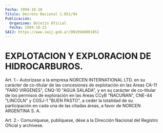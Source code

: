 ```yaml
---
Fecha: 1994-10-18
Título: Decreto Nacional 1.851/94
Publicación:
  Organismo: Boletín Oficial
  Fecha: 1994-10-21
SAIJ: https://www.saij.gob.ar/DN19940001851
---
```

# EXPLOTACION Y EXPLORACION DE HIDROCARBUROS.

<a id="1"></a>
Art.  1.- Autorízase a la empresa NORCEN INTERNATIONAL LTD. en su carácter  de co-titular de las concesiones de explotación en las Areas  CA-11  "FARO  VIRGENES",  CNQ-10  "AGUA  SALADA",  y  en  su carácter de co-titular  de los permisos de exploración en las Areas CCyB "ÑACUÑAN", CNE-44 "LINCOLN"  y CGSJ-1 "BUEN PASTO", a ceder la totalidad de su participación en cada  una  de las citadas áreas, a favor de NORCEN ARGENTINA S. A.

<a id="2"></a>
Art. 2.- Comuníquese, publíquese, dése a la Dirección Nacional del Registro Oficial y archívese.